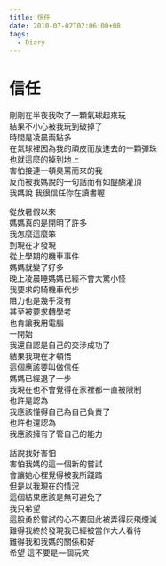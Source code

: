 ```yaml
---
title: 信任
date: 2010-07-02T02:06:00+08
tags:
  - Diary
---
```

# 信任

剛剛在半夜我吹了一顆氣球起來玩  
結果不小心被我玩到破掉了  
時間是凌晨兩點多  
在氣球裡因為我的頑皮而放進去的一顆彈珠  
也就這麼的掉到地上  
害怕接連一頓臭罵而來的我  
反而被我媽說的一句話而有如醍醐灌頂  
我媽說 我很信任你在讀書喔  
  
從放暑假以來  
媽媽真的是開明了許多  
我怎麼這麼笨  
到現在才發現  
從上學期的機車事件  
媽媽就變了好多  
晚上凌晨睡媽媽已經不會大驚小怪  
我要求的騎機車代步  
阻力也是幾乎沒有  
甚至被要求轉學考  
也肯讓我用電腦  
一開始  
我還自認是自己的交涉成功了  
結果我現在才頓悟  
這個應該要叫做信任  
媽媽已經退了一步  
我現在也不會覺得在家裡都一直被限制  
也許是認為  
我應該懂得自己為自己負責了  
也許也還認為  
我應該擁有了管自己的能力  
  
話說我好害怕  
害怕我媽的這一個新的嘗試  
會讓她心裡覺得被我所踐踏  
但是以我現在的情況  
這個結果應該是無可避免了  
我只希望  
這股勇於嘗試的心不要因此被弄得灰飛煙滅  
難得我終於發現我已經被當作大人看待  
難得我和我媽的關係和好  
希望 這不要是一個玩笑
